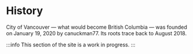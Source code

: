 # History

City of Vancouver — what would become British Columbia — was founded on January 19, 2020 by canuckman77. Its roots trace back to August 2018.

:::info
This section of the site is a work in progress.
:::
